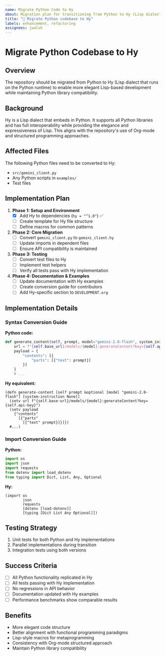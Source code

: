 ```yaml
---
name: Migrate Python Code to Hy
about: Migration plan for transitioning from Python to Hy (Lisp dialect for Python)
title: "🔄 Migrate Python codebase to Hy"
labels: enhancement, refactoring
assignees: jwalsh
---
```


# Migrate Python Codebase to Hy

## Overview

The repository should be migrated from Python to Hy (Lisp dialect that runs on the Python runtime) to enable more elegant Lisp-based development while maintaining Python library compatibility.

## Background

Hy is a Lisp dialect that embeds in Python. It supports all Python libraries and has full interoperability while providing the elegance and expressiveness of Lisp. This aligns with the repository's use of Org-mode and structured programming approaches.

## Affected Files

The following Python files need to be converted to Hy:

- `src/gemini_client.py`
- Any Python scripts in `examples/`
- Test files

## Implementation Plan

1. **Phase 1: Setup and Environment**
   - [x] Add Hy to dependencies (`hy = "^1.0"`) ✅
   - [ ] Create template for Hy file structure
   - [ ] Define macros for common patterns

2. **Phase 2: Core Migration**
   - [ ] Convert `gemini_client.py` to `gemini_client.hy`
   - [ ] Update imports in dependent files
   - [ ] Ensure API compatibility is maintained

3. **Phase 3: Testing**
   - [ ] Convert test files to Hy
   - [ ] Implement test helpers
   - [ ] Verify all tests pass with Hy implementation

4. **Phase 4: Documentation & Examples**
   - [ ] Update documentation with Hy examples
   - [ ] Create conversion guide for contributors
   - [ ] Add Hy-specific section to `DEVELOPMENT.org`

## Implementation Details

### Syntax Conversion Guide

**Python code:**
```python
def generate_content(self, prompt, model="gemini-2.0-flash", system_instruction=None):
    url = f"{self.base_url}/models/{model}:generateContent?key={self.api_key}"
    payload = {
        "contents": [{
            "parts": [{"text": prompt}]
        }]
    }
    # ...
```

**Hy equivalent:**
```hy
(defn generate-content [self prompt &optional [model "gemini-2.0-flash"] [system-instruction None]]
  (setv url f"{self.base-url}/models/{model}:generateContent?key={self.api-key}")
  (setv payload 
    {"contents" 
      [{"parts" 
        [{"text" prompt}]}]})
  #...)
```

### Import Conversion Guide

**Python:**
```python
import os
import json
import requests
from dotenv import load_dotenv
from typing import Dict, List, Any, Optional
```

**Hy:**
```hy
(import os
        json
        requests
        [dotenv [load-dotenv]]
        [typing [Dict List Any Optional]])
```

## Testing Strategy

1. Unit tests for both Python and Hy implementations
2. Parallel implementations during transition
3. Integration tests using both versions

## Success Criteria

- [ ] All Python functionality replicated in Hy
- [ ] All tests passing with Hy implementation
- [ ] No regressions in API behavior
- [ ] Documentation updated with Hy examples
- [ ] Performance benchmarks show comparable results

## Benefits

- More elegant code structure
- Better alignment with functional programming paradigms
- Lisp-style macros for metaprogramming
- Consistency with Org-mode structured approach
- Maintain Python library compatibility